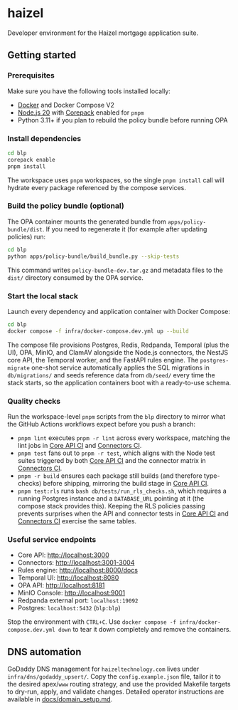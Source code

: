 # haizel

Developer environment for the Haizel mortgage application suite.

## Getting started

### Prerequisites

Make sure you have the following tools installed locally:

- [Docker](https://docs.docker.com/get-docker/) and Docker Compose V2
- [Node.js 20](https://nodejs.org/) with [Corepack](https://nodejs.org/api/corepack.html) enabled for `pnpm`
- Python 3.11+ if you plan to rebuild the policy bundle before running OPA

### Install dependencies

```bash
cd blp
corepack enable
pnpm install
```

The workspace uses `pnpm` workspaces, so the single `pnpm install` call will hydrate every package referenced by the compose services.

### Build the policy bundle (optional)

The OPA container mounts the generated bundle from `apps/policy-bundle/dist`. If you need to regenerate it (for example after updating policies) run:

```bash
cd blp
python apps/policy-bundle/build_bundle.py --skip-tests
```

This command writes `policy-bundle-dev.tar.gz` and metadata files to the `dist/` directory consumed by the OPA service.

### Start the local stack

Launch every dependency and application container with Docker Compose:

```bash
cd blp
docker compose -f infra/docker-compose.dev.yml up --build
```

The compose file provisions Postgres, Redis, Redpanda, Temporal (plus the UI), OPA, MinIO, and ClamAV alongside the Node.js connectors, the NestJS core API, the Temporal worker, and the FastAPI rules engine. The `postgres-migrate` one-shot service automatically applies the SQL migrations in `db/migrations/` and seeds reference data from `db/seed/` every time the stack starts, so the application containers boot with a ready-to-use schema.

### Quality checks

Run the workspace-level `pnpm` scripts from the `blp` directory to mirror what the GitHub Actions workflows expect before you push a branch:

- `pnpm lint` executes `pnpm -r lint` across every workspace, matching the lint jobs in [Core API CI](blp/.github/workflows/ci-core.yml) and [Connectors CI](blp/.github/workflows/ci-connectors.yml).
- `pnpm test` fans out to `pnpm -r test`, which aligns with the Node test suites triggered by both [Core API CI](blp/.github/workflows/ci-core.yml) and the connector matrix in [Connectors CI](blp/.github/workflows/ci-connectors.yml).
- `pnpm -r build` ensures each package still builds (and therefore type-checks) before shipping, mirroring the build stage in [Core API CI](blp/.github/workflows/ci-core.yml).
- `pnpm test:rls` runs `bash db/tests/run_rls_checks.sh`, which requires a running Postgres instance and a `DATABASE_URL` pointing at it (the compose stack provides this). Keeping the RLS policies passing prevents surprises when the API and connector tests in [Core API CI](blp/.github/workflows/ci-core.yml) and [Connectors CI](blp/.github/workflows/ci-connectors.yml) exercise the same tables.

### Useful service endpoints

- Core API: <http://localhost:3000>
- Connectors: <http://localhost:3001-3004>
- Rules engine: <http://localhost:8000/docs>
- Temporal UI: <http://localhost:8080>
- OPA API: <http://localhost:8181>
- MinIO Console: <http://localhost:9001>
- Redpanda external port: `localhost:19092`
- Postgres: `localhost:5432` (`blp:blp`)

Stop the environment with `CTRL+C`. Use `docker compose -f infra/docker-compose.dev.yml down` to tear it down completely and remove the containers.

## DNS automation

GoDaddy DNS management for `haizeltechnology.com` lives under `infra/dns/godaddy_upsert/`. Copy the `config.example.json` file, tailor it to the desired apex/`www` routing strategy, and use the provided Makefile targets to dry-run, apply, and validate changes. Detailed operator instructions are available in [docs/domain_setup.md](docs/domain_setup.md).
